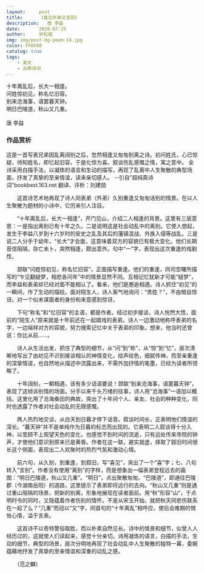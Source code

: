 ```yaml
---
layout:     post
title:      《喜见外弟又言别》
description:   唐 李益
date:       2020-07-25
author:     听松阁
img: img/post-bg-poem-14.jpg
color: FF6F00
catalog: true
tags:
    - 美文
    - 古典诗词
---
```


十年离乱后，长大一相逢。<br>
问姓惊初见，称名忆旧容。<br>
别来沧海事，语罢暮天钟。<br>
明日巴陵道，秋山又几重。<br>
<br>
唐 李益


### 作品赏析
这是一首写表兄弟因乱离阔别之后，忽然相逢又匆匆别离之诗。初问姓氏，心已惊疑，待知姓名，即忆起旧容，于是化惊为喜。叙谈伤乱感慨之情，寓之意中。
全诗采用白描手法，以凝炼的语言和生动的描写，再现了乱离中人生聚散的典型场面，抒发了真挚的至亲情谊，读来亲切感人。
--引自"超纯斋诗词"bookbest.163.net 翻译、评析：刘建勋

　　这首诗艺术地再现了诗人同表弟（外弟）久别重逢又匆匆话别的情景。在以人生聚散为题材的小诗中，它历来引人注目。

　　“十年离乱后，长大一相逢”，开门见山，介绍二人相逢的背景。这里有三层意思：一是指出离别已有十年之久。二是说明这是社会动乱中的离别。它使人想起，发生于李益八岁到十六岁时的安史之乱及其后的藩镇混战、外族入侵等战乱。三是说二人分手于幼年，“长大”才会面，这意味着双方的容貌已有极大变化。他们长期音信阻隔，存亡未卜，突然相逢，颇出意外。句中“一”字，表现出这次重逢的戏剧性。

　　颔联“问姓惊初见，称名忆旧容”，正面描写重逢。他们的重逢，同司空曙所描写的“乍见翻疑梦，相悲各问年”中的情景显然不同。互相记忆犹新才可能“疑梦”，而李益和表弟却已经对面不能相认了。看来，他们是邂逅相遇。诗人抓住“初见”的一瞬间，作了生动的描绘。面对陌生人，诗人客气地询问：“贵姓？”，不由暗自惊讶。对一个似未谋面者的身份和来意感到惊讶。

　　下句“称名”和“忆旧容”的主语，都是作者。经过初步接谈，诗人恍然大悟，面前的“陌生人”原来就是十年前还在一起嬉戏的表弟。诗人一边激动地称呼表弟的名字，一边端祥对方的容貌，努力搜索记忆中关于表弟的印象。想来，他当时还曾说：你比从前……。

　　诗人从生活出发，抓住了典型的细节，从“问”到“称”，从“惊”到“忆”，层次清晰地写出了由初见不识到接谈相认的神情变化，绘声绘色，细腻传神。而至亲重逢的深挚情谊，也自然地从描述中流露出来，不需外加抒情的笔墨，已经为读者所领略了。

　　十年阔别，一朝相遇，该有多少话语要说！颈联“别来沧海事，语罢暮天钟”，表现了这倾诉别情的场面。分手以来千头万绪的往事，诗人用“沧海事”一语加以概括。这里化用了沧海桑田的典故，突出了十年间个人、亲友、社会的种种变化，同时也透露了作者对社会动乱的无限感慨。

　　两人热烈地交谈，从白天到日暮才停下话音。叙谈时间长，正表明他们情谊的深长。“暮天钟”并不是单纯作为日暮的标志而出现的。它表明二人叙谈得十分入神，以至顾不上观望天色的变化，也感觉不到时间的流逝，只有远处传来寺院的钟声，才使他们意识到原来已是黄昏。作者在这一联，避实就虚，择取了叙旧时间很长这个侧面，表现出二人欢聚时的热烈气氛和激动心情。

　　前六句，从久别，到重逢，到叙旧，写“喜见”，突出了一个“喜”字；七、八句转入“言别”。作者没有使用“离别”的字样，而是想象出一幅表弟登程远去的画图：“明日巴陵道，秋山又几重”。“明日”，点出聚散匆匆。“巴陵道”，即通往巴陵郡（今湖南岳阳）的道路，这里提示了表弟即将远行的去向。“秋山又几重”则是通过重山阻隔的场景，把新的别离，形象地展现在读者面前。用“秋”形容“山”，于点明时令的同时，又隐蕴着作者伤别的情怀。不是从宋玉开始，就把秋天同悲伤联系在一起了么？“几重”而冠以“又”字，同首句的“十年离乱”相呼应，使后会难期的惆怅心情，溢于言表。

　　这首诗不以奇特警俗取胜，而以朴素自然见长。诗中的情景和细节，似曾人人经历过的，这就使人们读起来，感觉十分亲切。诗用凝炼的语言，白描的手法，生动的细节，典型的场景，层次分明地再现了社会动乱中人生聚散的独特一幕，委婉蕴藉地抒发了真挚的至亲情谊和深重的动乱之感。

　　（范之麟）
